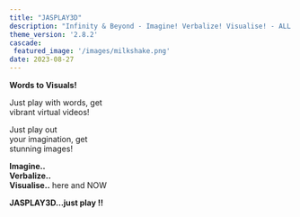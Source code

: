```yaml
---
title: "JASPLAY3D"
description: "Infinity & Beyond - Imagine! Verbalize! Visualise! - ALL IN ONE"
theme_version: '2.8.2'
cascade:
 featured_image: '/images/milkshake.png'
date: 2023-08-27
---
```


**Words to Visuals!**

Just play with words, get                                                                                                                                      
   vibrant virtual videos!

Just play out                                                                                                                                                     
   your imagination, get                                                                                                                                     
   stunning images!                                                                                                                                         
                                                                                                                                                             
**Imagine..                                                                                                                                                   
Verbalize..                                                                                                                                              
     Visualise..** here and NOW

**JASPLAY3D…just play !!**


